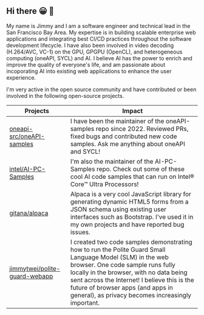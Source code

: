 ## Hi there 😀 👋

My name is Jimmy and I am a software engineer and technical lead in the San Francisco Bay Area. My expertise is in building scalable enterprise web applications and integrating best CI/CD practices throughout the software development lifecycle. I have also been involved in video decoding (H.264/AVC, VC-1) on the GPU, GPGPU (OpenCL), and heterogeneous computing (oneAPI, SYCL) and AI. I believe AI has the power to enrich and improve the quality of everyone's life, and am passionate about incoporating AI into existing web applications to enhance the user experience.

I'm very active in the open source community and have contributed or been involved in the following open-source projects.
 
| Projects                                                                          | Impact      |
| --------------------------------------------------------------------------------- | ----------- |
| [oneapi-src/oneAPI-samples](https://github.com/oneapi-src/oneAPI-samples)         | I have been the maintainer of the oneAPI-samples repo since 2022. Reviewed PRs, fixed bugs and contributed new code samples. Ask me anything about oneAPI and SYCL! |
| [intel/AI-PC-Samples](https://github.com/intel/AI-PC-Samples)                     | I'm also the maintainer of the AI-PC-Samples repo. Check out some of these cool AI code samples that can run on Intel® Core™ Ultra Processors! | 
| [gitana/alpaca](https://github.com/gitana/alpaca)                                 | Alpaca is a very cool JavaScript library for generating dynamic HTML5 forms from a JSON schema using existing user interfaces such as Bootstrap. I've used it in my own projects and have reported bug issues. |
| [jimmytwei/polite-guard-webapp](https://github.com/jimmytwei/polite-guard-webapp) | I created two code samples demonstrating how to run the Polite Guard Small Language Model (SLM) in the web browser. One code sample runs fully locally in the browser, with no data being sent across the Internet! I believe this is the future of browser apps (and apps in general), as privacy becomes increasingly important. |
